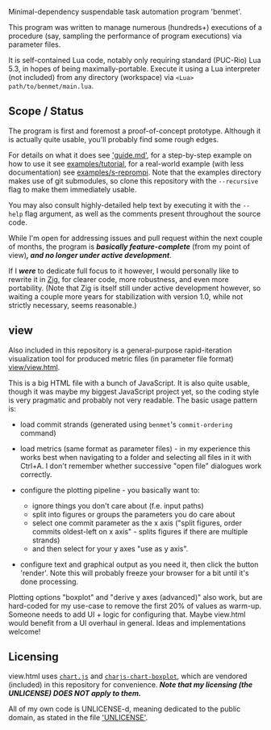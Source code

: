 Minimal-dependency suspendable task automation program 'benmet'.

This program was written to manage numerous (hundreds+) executions of a procedure (say, sampling the performance of program executions) via parameter files.

It is self-contained Lua code, notably only requiring standard (PUC-Rio) Lua 5.3, in hopes of being maximally-portable.
Execute it using a Lua interpreter (not included) from any directory (workspace) via `<Lua> path/to/benmet/main.lua`.

## Scope / Status

The program is first and foremost a proof-of-concept prototype. Although it is actually quite usable, you'll probably find some rough edges.

For details on what it does see ['guide.md'](./guide.md), for a step-by-step example on how to use it see [examples/tutorial](./examples/tutorial), for a real-world example (with less documentation) see [examples/s-reprompi](./examples/s-reprompi).
Note that the examples directory makes use of git submodules, so clone this repository with the `--recursive` flag to make them immediately usable.

You may also consult highly-detailed help text by executing it with the `--help` flag argument, as well as the comments present throughout the source code.

While I'm open for addressing issues and pull request within the next couple of months, the program is ___basically feature-complete___ (from my point of view)___, and no longer under active development___.

If I ___were___ to dedicate full focus to it however, I would personally like to rewrite it in [Zig](https://www.ziglang.org), for clearer code, more robustness, and even more portability. (Note that Zig is itself still under active development however, so waiting a couple more years for stabilization with version 1.0, while not strictly necessary, seems reasonable.)

## view

Also included in this repository is a general-purpose rapid-iteration visualization tool for produced metric files (in parameter file format) [view/view.html](./view/view.html).

This is a big HTML file with a bunch of JavaScript. It is also quite usable, though it was maybe my biggest JavaScript project yet, so the coding style is very pragmatic and probably not very readable.
The basic usage pattern is:

- load commit strands (generated using `benmet`'s `commit-ordering` command)
- load metrics (same format as parameter files) - in my experience this works best when navigating to a folder and selecting all files in it with Ctrl+A. I don't remember whether successive "open file" dialogues work correctly.
- configure the plotting pipeline - you basically want to:

  - ignore things you don't care about (f.e. input paths)
  - split into figures or groups the parameters you do care about
  - select one commit parameter as the x axis ("split figures, order commits oldest-left on x axis" - splits figures if there are multiple strands)
  - and then select for your y axes "use as y axis".

- configure text and graphical output as you need it, then click the button 'render'. Note this will probably freeze your browser for a bit until it's done processing.

Plotting options "boxplot" and "derive y axes (advanced)" also work, but are hard-coded for my use-case to remove the first 20% of values as warm-up. Someone needs to add UI + logic for configuring that. Maybe view.html would benefit from a UI overhaul in general. Ideas and implementations welcome!

## Licensing

view.html uses [`chart.js`](https://www.chartjs.org/) and [`charjs-chart-boxplot`](https://github.com/sgratzl/chartjs-chart-boxplot), which are vendored (included) in this repository for convenience.
___Note that my licensing (the UNLICENSE) DOES NOT apply to them.___

All of my own code is UNLICENSE-d, meaning dedicated to the public domain, as stated in the file ['UNLICENSE'](./UNLICENSE).
